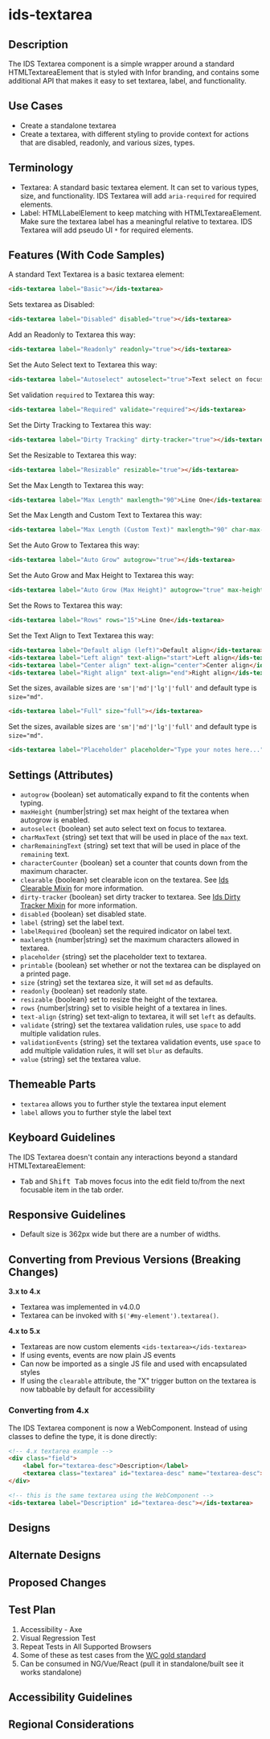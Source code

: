 # ids-textarea

## Description

The IDS Textarea component is a simple wrapper around a standard HTMLTextareaElement that is styled with Infor branding, and contains some additional API that makes it easy to set textarea, label, and functionality.

## Use Cases

- Create a standalone textarea
- Create a textarea, with different styling to provide context for actions that are disabled, readonly, and various sizes, types.

## Terminology

- Textarea: A standard basic textarea element. It can set to various types, size, and functionality. IDS Textarea will add `aria-required` for required elements.
- Label: HTMLLabelElement to keep matching with HTMLTextareaElement. Make sure the textarea label has a meaningful relative to textarea. IDS Textarea will add pseudo UI `*` for required elements.

## Features (With Code Samples)

A standard Text Textarea is a basic textarea element:

```html
<ids-textarea label="Basic"></ids-textarea>
```

Sets textarea as Disabled:

```html
<ids-textarea label="Disabled" disabled="true"></ids-textarea>
```

Add an Readonly to Textarea this way:

```html
<ids-textarea label="Readonly" readonly="true"></ids-textarea>
```

Set the Auto Select text to Textarea this way:

```html
<ids-textarea label="Autoselect" autoselect="true">Text select on focus</ids-textarea>
```

Set validation `required` to Textarea this way:

```html
<ids-textarea label="Required" validate="required"></ids-textarea>
```

Set the Dirty Tracking to Textarea this way:

```html
<ids-textarea label="Dirty Tracking" dirty-tracker="true"></ids-textarea>
```

Set the Resizable to Textarea this way:

```html
<ids-textarea label="Resizable" resizable="true"></ids-textarea>
```

Set the Max Length to Textarea this way:

```html
<ids-textarea label="Max Length" maxlength="90">Line One</ids-textarea>
```

Set the Max Length and Custom Text to Textarea this way:

```html
<ids-textarea label="Max Length (Custom Text)" maxlength="90" char-max-text="This text cannot exceed {0} characters." char-remaining-text="You can type {0} more characters.">Line One</ids-textarea>
```

Set the Auto Grow to Textarea this way:

```html
<ids-textarea label="Auto Grow" autogrow="true"></ids-textarea>
```

Set the Auto Grow and Max Height to Textarea this way:

```html
<ids-textarea label="Auto Grow (Max Height)" autogrow="true" max-height="200"></ids-textarea>
```

Set the Rows to Textarea this way:

```html
<ids-textarea label="Rows" rows="15">Line One</ids-textarea>
```

Set the Text Align to Text Textarea this way:

```html
<ids-textarea label="Default align (left)">Default align</ids-textarea>
<ids-textarea label="Left align" text-align="start">Left align</ids-textarea>
<ids-textarea label="Center align" text-align="center">Center align</ids-textarea>
<ids-textarea label="Right align" text-align="end">Right align</ids-textarea>
```

Set the sizes, available sizes are `'sm'|'md'|'lg'|'full'` and default type is `size="md"`.

```html
<ids-textarea label="Full" size="full"></ids-textarea>
```

Set the sizes, available sizes are `'sm'|'md'|'lg'|'full'` and default type is `size="md"`.

```html
<ids-textarea label="Placeholder" placeholder="Type your notes here...">></ids-textarea>
```

## Settings (Attributes)

- `autogrow` {boolean} set automatically expand to fit the contents when typing.
- `maxHeight` {number|string} set max height of the textarea when autogrow is enabled.
- `autoselect` {boolean} set auto select text on focus to textarea.
- `charMaxText` {string} set text that will be used in place of the `max` text.
- `charRemainingText` {string} set text that will be used in place of the `remaining` text.
- `characterCounter` {boolean} set a counter that counts down from the maximum character.
- `clearable` {boolean} set clearable icon on the textarea. See [Ids Clearable Mixin](https://github.com/infor-design/enterprise-wc/blob/main/src/mixins/ids-clearable-mixin/README.md) for more information.
- `dirty-tracker` {boolean} set dirty tracker to textarea. See [Ids Dirty Tracker Mixin](https://github.com/infor-design/enterprise-wc/blob/main/src/mixins/ids-dirty-tracker-mixin/README.md) for more information.
- `disabled` {boolean} set disabled state.
- `label` {string} set the label text.
- `labelRequired` {boolean} set the required indicator on label text.
- `maxlength` {number|string} set the maximum characters allowed in textarea.
- `placeholder` {string} set the placeholder text to textarea.
- `printable` {boolean} set whether or not the textarea can be displayed on a printed page.
- `size` {string} set the textarea size, it will set `md` as defaults.
- `readonly` {boolean} set readonly state.
- `resizable` {boolean} set to resize the height of the textarea.
- `rows` {number|string} set to visible height of a textarea in lines.
- `text-align` {string} set text-align to textarea, it will set `left` as defaults.
- `validate` {string} set the textarea validation rules, use `space` to add multiple validation rules.
- `validationEvents` {string} set the textarea validation events, use `space` to add multiple validation rules, it will set `blur` as defaults.
- `value` {string} set the textarea value.

## Themeable Parts

- `textarea` allows you to further style the textarea input element
- `label` allows you to further style the label text

## Keyboard Guidelines

The IDS Textarea doesn't contain any interactions beyond a standard HTMLTextareaElement:

- <kbd>Tab</kbd> and <kbd>Shift Tab</kbd> moves focus into the edit field to/from the next focusable item in the tab order.

## Responsive Guidelines

- Default size is 362px wide but there are a number of widths.

## Converting from Previous Versions (Breaking Changes)

**3.x to 4.x**

- Textarea was implemented in v4.0.0
- Textarea can be invoked with `$('#my-element').textarea()`.

**4.x to 5.x**

- Textareas are now custom elements `<ids-textarea></ids-textarea>`
- If using events, events are now plain JS events
- Can now be imported as a single JS file and used with encapsulated styles
- If using the `clearable` attribute, the "X" trigger button on the textarea is now tabbable by default for accessibility

### Converting from 4.x

The IDS Textarea component is now a WebComponent. Instead of using classes to define the type, it is done directly:

```html
<!-- 4.x textarea example -->
<div class="field">
    <label for="textarea-desc">Description</label>
    <textarea class="textarea" id="textarea-desc" name="textarea-desc"></textarea>
</div>

<!-- this is the same textarea using the WebComponent -->
<ids-textarea label="Description" id="textarea-desc"></ids-textarea>
```

## Designs

## Alternate Designs

## Proposed Changes

## Test Plan

1. Accessibility - Axe
1. Visual Regression Test
1. Repeat Tests in All Supported Browsers
1. Some of these as test cases from the [WC gold standard](https://github.com/webcomponents/gold-standard/wiki#api)
1. Can be consumed in NG/Vue/React (pull it in standalone/built see it works standalone)

## Accessibility Guidelines

## Regional Considerations
